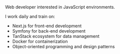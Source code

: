 Web developer interested in JavaScript environments. 

I work daily and train on:

- Next.js for front-end development
- Symfony for back-end development 
- TanStack ecosystem for data management 
- Docker for containerization 
- Object-oriented programming and design patterns
